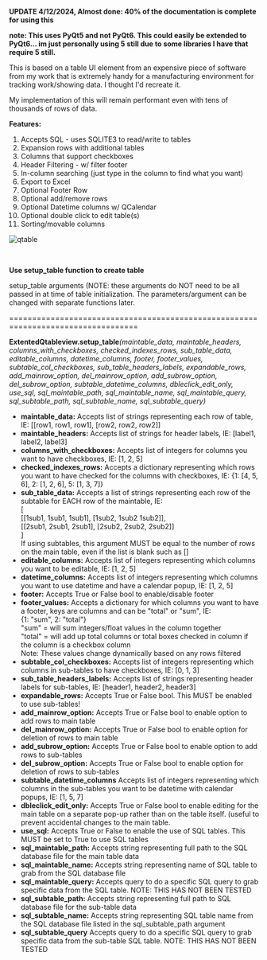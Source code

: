 <b> UPDATE 4/12/2024, Almost done:  40% of the documentation is complete for using this </b>

<b>note: This uses PyQt5 and not PyQt6. This could easily be extended to PyQt6... im just personally using 5 still due to some libraries I have that require 5 still.</b>  

This is based on a table UI element from an expensive piece of software from my work that is extremely
handy for a manufacturing environment for tracking work/showing data.  I thought I'd recreate it.

My implementation of this will remain performant even with tens of thousands of rows of data.

<b>Features:</b>

1) Accepts SQL - uses SQLITE3 to read/write to tables
2) Expansion rows with additional tables
3) Columns that support checkboxes
4) Header Filtering  - w/ filter footer
5) In-column searching  (just type in the column to find what you want)
6) Export to Excel
7) Optional Footer Row
8) Optional add/remove rows
9) Optional Datetime columns w/ QCalendar
10) Optional double click to edit table(s)
11) Sorting/movable columns

![qtable](https://github.com/jxfuller1/Extended-QTableView/assets/123666150/20568e6a-dbf8-4996-8177-8c6b5736a5d3)
<p> <br /> </p>
<b>Use setup_table function to create table</b>

setup_table arguments (NOTE: these arguments do NOT need to be all passed in at time of table initialization.  The parameters/argument can be changed with separate functions later.

==================================================================================

<b>ExtentedQtableview.setup_table</b><i>(maintable_data, maintable_headers, columns_with_checkboxes, checked_indexes_rows, sub_table_data, editable_columns, datetime_columns, footer, footer_values, subtable_col_checkboxes, sub_table_headers_labels, expandable_rows, add_mainrow_option, del_mainrow_option, add_subrow_option, del_subrow_option, subtable_datetime_columns, dbleclick_edit_only, use_sql, sql_maintable_path, sql_maintable_name, sql_maintable_query, sql_subtable_path, sql_subtable_name, sql_subtable_query)</i>

<ul> 
  <li><b>maintable_data:</b>    Accepts list of strings representing each row of table, IE: [[row1, row1, row1], [row2, row2, row2]]</li> 
  <li><b>maintable_headers:</b>  Accepts list of strings for header labels, IE: [label1, label2, label3]</li> 
  <li><b>columns_with_checkboxes:</b>   Accepts list of integers for columns you want to have checkboxes, IE: [1, 2, 5]</li> 
  <li><b>checked_indexes_rows:</b>   Accepts a dictionary representing which rows you want to have checked for the columns with checkboxes, IE:  {1: [4, 5, 6], 2: [1, 2, 6], 5: [1, 3, 7]}</li> 
  <li><b>sub_table_data:</b>  Accepts a list of strings representing each row of the subtable for EACH row of the maintable, IE:  
     <br /> [ <br />
      [[1sub1, 1sub1, 1sub1], [1sub2, 1sub2 1sub2]], <br />
      [[2sub1, 2sub1, 2sub1], [2sub2, 2sub2, 2sub2]] <br />
      ] <br />
  If using subtables, this argument MUST be equal to the number of rows on the main table, even if the list is blank such as []</li> 
  <li><b>editable_columns:</b>  Accepts list of integers representing which columns you want to be editable, IE:  [1, 2, 5]</li> 
  <li><b>datetime_columns:</b>   Accepts list of integers representing which columns you want to use datetime and have a calendar popup, IE:  [1, 2, 5]</li> 
  <li><b>footer:</b>   Accepts True or False bool to enable/disable footer</li> 
  <li><b>footer_values:</b>  Accepts a dictionary for which columns you want to have a footer, keys are columns and can be "total" or "sum", IE: <br /> {1: "sum", 2: "total"}
  <br />
      "sum" = will sum integers/float values in the column together <br />
      "total" = will add up total columns or total boxes checked in column if the column is a checkbox column <br />
      Note: These values change dynamically based on any rows filtered</li> 
  <li><b>subtable_col_checkboxes:</b>  Accepts list of integers representing which columns in sub-tables to have checkboxes, IE: [0, 1, 3]</li> 
  <li><b>sub_table_headers_labels:</b>  Accepts list of strings representing header labels for sub-tables, IE: [header1, header2, header3]</li> 
  <li><b>expandable_rows:</b>  Accepts True or False bool.  This MUST be enabled to use sub-tables!</li> 
  <li><b>add_mainrow_option:</b>  Accepts True or False bool to enable option to add rows to main table</li> 
  <li><b>del_mainrow_option:</b>  Accepts True or False bool to enable option for deletion of rows to main table</li> 
  <li><b>add_subrow_option:</b>  Accepts True or False bool to enable option to add rows to sub-tables</li> 
  <li><b>del_subrow_option:</b>  Accepts True or False bool to enable option for deletion of rows to sub-tables</li> 
  <li><b>subtable_datetime_columns</b>  Accepts list of integers representing which columns in the sub-tables you want to be datetime with calendar popups, IE: [1, 5, 7]</li> 
  <li><b>dbleclick_edit_only:</b>  Accepts True or False bool to enable editing for the main table on a separate pop-up rather than on the table itself.  (useful to prevent accidental changes to the main table.</li> 
  <li><b>use_sql:</b>  Accepts True or False to enable the use of SQL tables.  This MUST be set to True to use SQL tables</li> 
  <li><b>sql_maintable_path:</b>  Accepts string representing full path to the SQL database file for the main table data</li> 
  <li><b>sql_maintable_name:</b>   Accepts string representing name of SQL table to grab from the SQL database file</li> 
  <li><b>sql_maintable_query:</b>  Accepts query to do a specific SQL query to grab specific data from the SQL table. NOTE: THIS HAS NOT BEEN TESTED</li> 
  <li><b>sql_subtable_path:</b>   Accepts string representing full path to SQL database file for the sub-table data</li> 
  <li><b>sql_subtable_name:</b>  Accepts string representing SQL table name from the SQL database file listed in the sql_subtable_path argument</li> 
  <li><b>sql_subtable_query</b>  Accepts query to do a specific SQL query to grab specific data from the sub-table SQL table. NOTE: THIS HAS NOT BEEN TESTED</li> 
</ul> 
